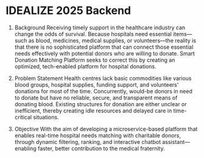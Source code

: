 # IDEALIZE 2025 Backend

1. Background
Receiving timely support in the healthcare industry can change the odds of survival. Because hospitals need essential items—such as blood, medicines, medical supplies, or volunteers—the reality is that there is no sophisticated platform that can connect those essential needs effectively with potential donors who are willing to donate. Smart Donation Matching Platform seeks to correct this by creating an optimized, tech-enabled platform for hospital donations.

2. Problem Statement
Health centres lack basic commodities like various blood groups, hospital supplies, funding support, and volunteers' donations for most of the time. Concurrently, would-be donors in need to donate but have no reliable, secure, and transparent means of donating blood. Existing structures for donation are either unclear or inefficient, thereby creating idle resources and delayed care in time-critical situations. 

3. Objective
With the aim of developing a microservice-based platform that enables real-time hospital needs matching with charitable donors, through dynamic filtering, ranking, and interactive chatbot assistant—enabling faster, better contribution to the medical fraternity.


